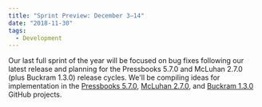 ```yaml
---
title: "Sprint Preview: December 3–14"
date: "2018-11-30"
tags: 
  - Development
---
```


Our last full sprint of the year will be focused on bug fixes following our latest release and planning for the Pressbooks 5.7.0 and McLuhan 2.7.0 (plus Buckram 1.3.0) release cycles. We'll be compiling ideas for implementation in the [Pressbooks 5.7.0](https://github.com/pressbooks/pressbooks/projects/38), [McLuhan 2.7.0](https://github.com/pressbooks/pressbooks-book/projects/18), and [Buckram 1.3.0](https://github.com/pressbooks/pressbooks-book/projects/17) GitHub projects.
